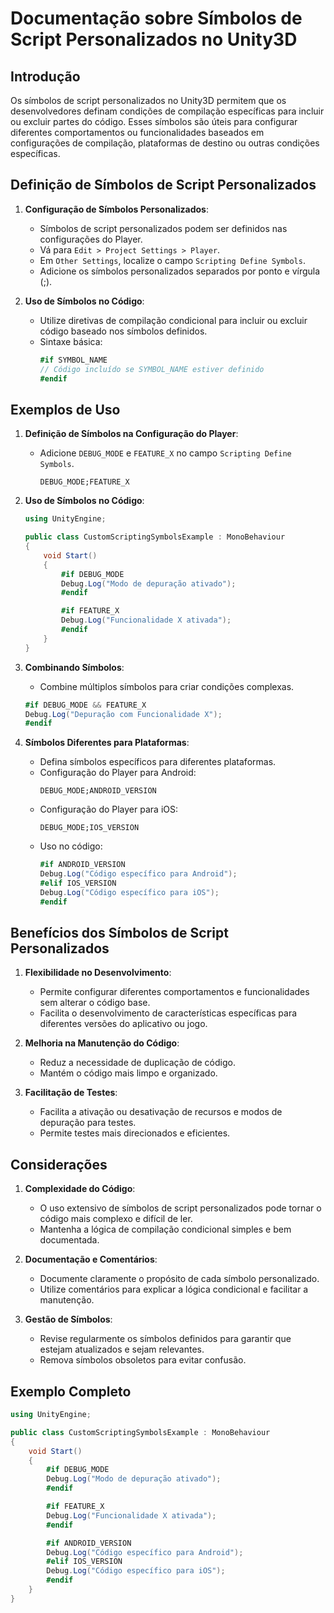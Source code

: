
# Documentação sobre Símbolos de Script Personalizados no Unity3D

## Introdução

Os símbolos de script personalizados no Unity3D permitem que os desenvolvedores definam condições de compilação específicas para incluir ou excluir partes do código. Esses símbolos são úteis para configurar diferentes comportamentos ou funcionalidades baseados em configurações de compilação, plataformas de destino ou outras condições específicas.

## Definição de Símbolos de Script Personalizados

1. **Configuração de Símbolos Personalizados**:
   - Símbolos de script personalizados podem ser definidos nas configurações do Player.
   - Vá para `Edit > Project Settings > Player`.
   - Em `Other Settings`, localize o campo `Scripting Define Symbols`.
   - Adicione os símbolos personalizados separados por ponto e vírgula (;).

2. **Uso de Símbolos no Código**:
   - Utilize diretivas de compilação condicional para incluir ou excluir código baseado nos símbolos definidos.
   - Sintaxe básica:
     ```csharp
     #if SYMBOL_NAME
     // Código incluído se SYMBOL_NAME estiver definido
     #endif
     ```

## Exemplos de Uso

1. **Definição de Símbolos na Configuração do Player**:
   - Adicione `DEBUG_MODE` e `FEATURE_X` no campo `Scripting Define Symbols`.
     ```
     DEBUG_MODE;FEATURE_X
     ```

2. **Uso de Símbolos no Código**:
   ```csharp
   using UnityEngine;

   public class CustomScriptingSymbolsExample : MonoBehaviour
   {
       void Start()
       {
           #if DEBUG_MODE
           Debug.Log("Modo de depuração ativado");
           #endif

           #if FEATURE_X
           Debug.Log("Funcionalidade X ativada");
           #endif
       }
   }
   ```

3. **Combinando Símbolos**:
   - Combine múltiplos símbolos para criar condições complexas.
   ```csharp
   #if DEBUG_MODE && FEATURE_X
   Debug.Log("Depuração com Funcionalidade X");
   #endif
   ```

4. **Símbolos Diferentes para Plataformas**:
   - Defina símbolos específicos para diferentes plataformas.
   - Configuração do Player para Android:
     ```
     DEBUG_MODE;ANDROID_VERSION
     ```
   - Configuração do Player para iOS:
     ```
     DEBUG_MODE;IOS_VERSION
     ```
   - Uso no código:
     ```csharp
     #if ANDROID_VERSION
     Debug.Log("Código específico para Android");
     #elif IOS_VERSION
     Debug.Log("Código específico para iOS");
     #endif
     ```

## Benefícios dos Símbolos de Script Personalizados

1. **Flexibilidade no Desenvolvimento**:
   - Permite configurar diferentes comportamentos e funcionalidades sem alterar o código base.
   - Facilita o desenvolvimento de características específicas para diferentes versões do aplicativo ou jogo.

2. **Melhoria na Manutenção do Código**:
   - Reduz a necessidade de duplicação de código.
   - Mantém o código mais limpo e organizado.

3. **Facilitação de Testes**:
   - Facilita a ativação ou desativação de recursos e modos de depuração para testes.
   - Permite testes mais direcionados e eficientes.

## Considerações

1. **Complexidade do Código**:
   - O uso extensivo de símbolos de script personalizados pode tornar o código mais complexo e difícil de ler.
   - Mantenha a lógica de compilação condicional simples e bem documentada.

2. **Documentação e Comentários**:
   - Documente claramente o propósito de cada símbolo personalizado.
   - Utilize comentários para explicar a lógica condicional e facilitar a manutenção.

3. **Gestão de Símbolos**:
   - Revise regularmente os símbolos definidos para garantir que estejam atualizados e sejam relevantes.
   - Remova símbolos obsoletos para evitar confusão.

## Exemplo Completo

```csharp
using UnityEngine;

public class CustomScriptingSymbolsExample : MonoBehaviour
{
    void Start()
    {
        #if DEBUG_MODE
        Debug.Log("Modo de depuração ativado");
        #endif

        #if FEATURE_X
        Debug.Log("Funcionalidade X ativada");
        #endif

        #if ANDROID_VERSION
        Debug.Log("Código específico para Android");
        #elif IOS_VERSION
        Debug.Log("Código específico para iOS");
        #endif
    }
}
```
